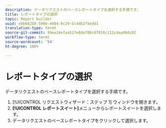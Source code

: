 ```yaml
---
description: データリクエストのベースレポートタイプを選択する手順です。
title: レポートタイプの選択
topic: Report builder
uuid: ebb682b8-590e-4484-9c29-5c4db2f5edd1
translation-type: tm+mt
source-git-commit: 99ee24efaa517e8da700c67818c111c4aa90dc02
workflow-type: tm+mt
source-wordcount: '54'
ht-degree: 100%

---
```



# レポートタイプの選択

データリクエストのベースレポートタイプを選択する手順です。

1. [!UICONTROL リクエストウィザード：ステップ 1] ウィンドウを開きます。
1. **[!UICONTROL レポートスイート]**&#x200B;メニューからレポートスイートを選択します。
1. データリクエストのベースレポートタイプをクリックして選択します。

